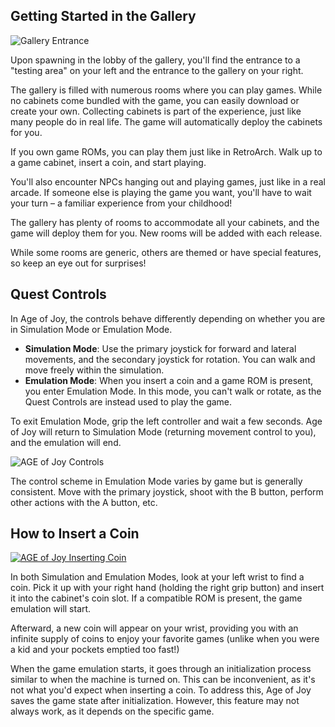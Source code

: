 ## Getting Started in the Gallery

![Gallery Entrance](https://img.itch.zone/aW1hZ2UvMTgwNjA2NC8xMDYzNTU1NS5wbmc=/794x1000/wD3F1k.png)

Upon spawning in the lobby of the gallery, you'll find the entrance to a "testing area" on your left and the entrance to the gallery on your right.

The gallery is filled with numerous rooms where you can play games. While no cabinets come bundled with the game, you can easily download or create your own. Collecting cabinets is part of the experience, just like many people do in real life. The game will automatically deploy the cabinets for you.

If you own game ROMs, you can play them just like in RetroArch. Walk up to a game cabinet, insert a coin, and start playing.

You'll also encounter NPCs hanging out and playing games, just like in a real arcade. If someone else is playing the game you want, you'll have to wait your turn – a familiar experience from your childhood!

The gallery has plenty of rooms to accommodate all your cabinets, and the game will deploy them for you. New rooms will be added with each release.

While some rooms are generic, others are themed or have special features, so keep an eye out for surprises!

## Quest Controls

In Age of Joy, the controls behave differently depending on whether you are in Simulation Mode or Emulation Mode.

- **Simulation Mode**: Use the primary joystick for forward and lateral movements, and the secondary joystick for rotation. You can walk and move freely within the simulation.
- **Emulation Mode**: When you insert a coin and a game ROM is present, you enter Emulation Mode. In this mode, you can't walk or rotate, as the Quest Controls are instead used to play the game.

To exit Emulation Mode, grip the left controller and wait a few seconds. Age of Joy will return to Simulation Mode (returning movement control to you), and the emulation will end.

![AGE of Joy Controls](https://img.itch.zone/aW1nLzEwNjM3Mjc1LnBuZw==/original/2kNczL.png)

The control scheme in Emulation Mode varies by game but is generally consistent. Move with the primary joystick, shoot with the B button, perform other actions with the A button, etc.

## How to Insert a Coin

[![AGE of Joy Inserting Coin](https://img.youtube.com/vi/MYOKp9lI_7o/0.jpg)](https://youtu.be/MYOKp9lI_7o)

In both Simulation and Emulation Modes, look at your left wrist to find a coin. Pick it up with your right hand (holding the right grip button) and insert it into the cabinet's coin slot. If a compatible ROM is present, the game emulation will start.

Afterward, a new coin will appear on your wrist, providing you with an infinite supply of coins to enjoy your favorite games (unlike when you were a kid and your pockets emptied too fast!)

When the game emulation starts, it goes through an initialization process similar to when the machine is turned on. This can be inconvenient, as it's not what you'd expect when inserting a coin. To address this, Age of Joy saves the game state after initialization. However, this feature may not always work, as it depends on the specific game.
